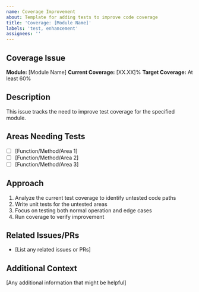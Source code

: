 ```yaml
---
name: Coverage Improvement
about: Template for adding tests to improve code coverage
title: 'Coverage: [Module Name]'
labels: 'test, enhancement'
assignees: ''
---
```


## Coverage Issue

**Module:** [Module Name]
**Current Coverage:** [XX.XX]%
**Target Coverage:** At least 60%

## Description

This issue tracks the need to improve test coverage for the specified module.

## Areas Needing Tests

- [ ] [Function/Method/Area 1]
- [ ] [Function/Method/Area 2]
- [ ] [Function/Method/Area 3]

## Approach

1. Analyze the current test coverage to identify untested code paths
2. Write unit tests for the untested areas
3. Focus on testing both normal operation and edge cases
4. Run coverage to verify improvement

## Related Issues/PRs

- [List any related issues or PRs]

## Additional Context

[Any additional information that might be helpful] 